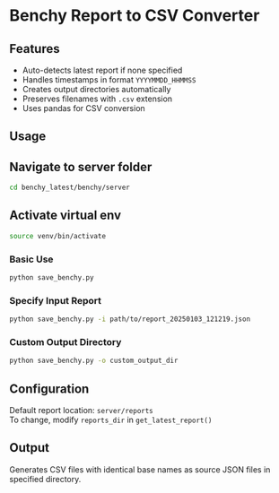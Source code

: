 # Benchy Report to CSV Converter

## Features
- Auto-detects latest report if none specified
- Handles timestamps in format `YYYYMMDD_HHMMSS`
- Creates output directories automatically
- Preserves filenames with `.csv` extension
- Uses pandas for CSV conversion

## Usage

## Navigate to server folder
```bash
cd benchy_latest/benchy/server
```

## Activate virtual env

```bash
source venv/bin/activate
```

### Basic Use
```bash
python save_benchy.py
```

### Specify Input Report
```bash
python save_benchy.py -i path/to/report_20250103_121219.json
```

### Custom Output Directory
```bash
python save_benchy.py -o custom_output_dir
```

## Configuration
Default report location: `server/reports`  
To change, modify `reports_dir` in `get_latest_report()`

## Output
Generates CSV files with identical base names as source JSON files in specified directory.
